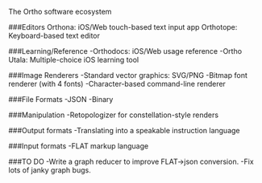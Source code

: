 The Ortho software ecosystem

###Editors
Orthona: iOS/Web touch-based text input app
Orthotope: Keyboard-based text editor

###Learning/Reference
-Orthodocs: iOS/Web usage reference
-Ortho Utala: Multiple-choice iOS learning tool

###Image Renderers
-Standard vector graphics: SVG/PNG
-Bitmap font renderer (with 4 fonts)
-Character-based command-line renderer

###File Formats
-JSON 
-Binary

###Manipulation
-Retopologizer for constellation-style renders

###Output formats
-Translating into a speakable instruction language		

###Input formats
-FLAT markup language

###TO DO
-Write a graph reducer to improve FLAT->json conversion.
-Fix lots of janky graph bugs.
